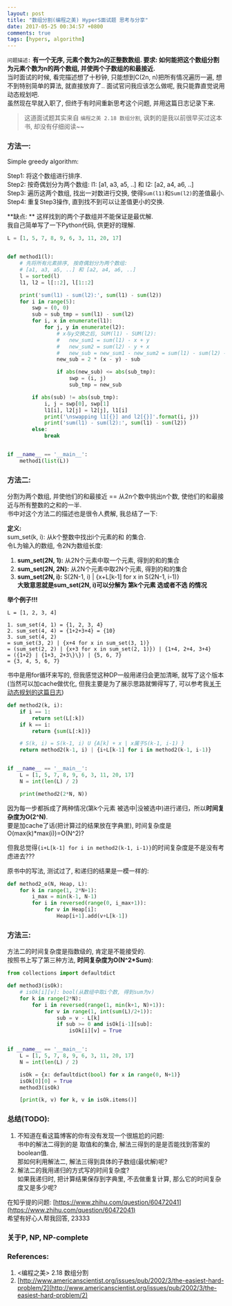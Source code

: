 ```yaml
---
layout: post
title: "数组分割(编程之美) HyperS面试题 思考与分享"
date: 2017-05-25 00:34:57 +0800
comments: true
tags: [hypers, algorithm]
---
```


`问题描述:` **有一个无序, 元素个数为2n的正整数数组. 要求: 如何能把这个数组分割为元素个数为n的两个数组, 并使两个子数组的和最接近.**    
当时面试的时候, 看完描述想了十秒钟, 只能想到C(2n, n)把所有情况遍历一遍, 想不到特别简单的算法, 就直接放弃了.. 面试官问我应该怎么做呢, 我只能靠直觉说用动态规划吧.    
虽然现在早就入职了, 但终于有时间重新思考这个问题, 并用这篇日志记录下来.    
<!--more-->   
  

> 这道面试题其实来自 `编程之美 2.18 数组分割`, 讽刺的是我以前很早买过这本书, 却没有仔细阅读~~   


### 方法一:
Simple greedy algorithm:

Step1: 将这个数组进行排序.   
Step2: 按奇偶划分为两个数组: l1: [a1, a3, a5, ..] 和 l2: [a2, a4, a6, ..]    
Step3: 遍历这两个数组, 找出一对数进行交换, 使得`Sum(l1)`和`Sum(l2)`的差值最小.   
Step4: 重复Step3操作, 直到找不到可以让差值更小的交换.    

**缺点: ** 这样找到的两个子数组并不能保证是最优解.   
我自己简单写了一下Python代码, 供更好的理解.   
```python
L = [1, 5, 7, 8, 9, 6, 3, 11, 20, 17]


def method1(l):
    # 先将所有元素排序, 按奇偶划分为两个数组:
    # [a1, a3, a5, ..] 和 [a2, a4, a6, ..]
    l = sorted(l)
    l1, l2 = l[::2], l[1::2]

    print('sum(l1) - sum(l2):', sum(l1) - sum(l2))
    for i in range(5):
        swp = (0, 0)
        sub = sub_tmp = sum(l1) - sum(l2)
        for i, x in enumerate(l1):
            for j, y in enumerate(l2):
                # x与y交换之后, SUM(l1) - SUM(l2):
                #   new_sum1 = sum(l1) - x + y
                #   new_sum2 = sum(l2) - y + x
                #   new_sub = new_sum1 - new_sum2 = sum(l1) - sum(l2) - 2x + 2y
                new_sub = 2 * (x - y) - sub

                if abs(new_sub) <= abs(sub_tmp):
                    swp = (i, j)
                    sub_tmp = new_sub

        if abs(sub) != abs(sub_tmp):
            i, j = swp[0], swp[1]
            l1[i], l2[j] = l2[j], l1[i]
            print('\nswapping l1[{}] and l2[{}]'.format(i, j))
            print('sum(l1) - sum(l2):', sum(l1) - sum(l2))
        else:
            break


if __name__ == '__main__':
    method1(list(L))
```



### 方法二:
分割为两个数组, 并使他们的和最接近 == 从2n个数中挑出n个数, 使他们的和最接近与所有整数的之和的一半.   
书中对这个方法二的描述也是很令人费解, 我总结了一下:   

**定义:**   
sum_set(k, i): 从k个整数中找出i个元素的和 的集合.   
令L为输入的数组, 令2N为数组长度:    

1. **sum_set(2N, 1):** 从2N个元素中取一个元素, 得到的和的集合
2. **sum_set(2N, 2N):** 从2N个元素中取2N个元素, 得到的和的集合
3. **sum_set(2N, i):** S(2N-1, i) | {x+L[k-1] for x in S(2N-1, i-1)}     
**大致意思就是sum_set(2N, i)可以分解为 第k个元素 选或者不选 的情况**   

**举个例子!!!**   
```
L = [1, 2, 3, 4]

1. sum_set(4, 1) = {1, 2, 3, 4}
2. sum_set(4, 4) = {1+2+3+4} = {10}
3. sum_set(4, 2)   
= sum_set(3, 2) | {x+4 for x in sum_set(3, 1)}    
= (sum_set(2, 2) | {x+3 for x in sum_set(2, 1)}) | {1+4, 2+4, 3+4}    
= ({1+2} | {1+3, 2+3\}\}) | {5, 6, 7}       
= {3, 4, 5, 6, 7}
```
书中是用for循环来写的, 但我感觉这种DP一般用递归会更加清晰, 就写了这个版本(当然可以加cache做优化, 但我主要是为了展示思路就懒得写了, 可以参考我[关于动态规划的这篇日志](/blog/20160915/dynamic-programming/))    
```python
def method2(k, i):
    if i == 1:
        return set(L[:k])
    if k == i:
        return {sum(L[:k])}

    # S(k, i) = S(k-1, i) U {A[k] + x | x属于S(k-1, i-1) }
    return method2(k-1, i) | {i+L[k-1] for i in method2(k-1, i-1)}


if __name__ == '__main__':
    L = [1, 5, 7, 8, 9, 6, 3, 11, 20, 17]
    N = int(len(L) / 2)

    print(method2(2*N, N))
```

因为每一步都拆成了两种情况(第k个元素 被选中|没被选中)进行递归，所以**时间复杂度为O(2^N)**.   
要是加cache了话(把计算过的结果放在字典里), 时间复杂度是O(max(k)*max(i))=O(N^2)?   

但我总觉得`{i+L[k-1] for i in method2(k-1, i-1)}`的时间复杂度是不是没有考虑进去???   

原书中的写法, 测试过了, 和递归的结果是一模一样的:   
```python
def method2_o(N, Heap, L):
    for k in range(1, 2*N+1):
        i_max = min(k-1, N-1)
        for i in reversed(range(0, i_max+1)):
            for v in Heap[i]:
                Heap[i+1].add(v+L[k-1])
```



### 方法三:   
方法二的时间复杂度是指数级的, 肯定是不能接受的.   
按照书上写了第三种方法, **时间复杂度为O(N^2*Sum)**:     
```python
from collections import defaultdict

def method3(isOk):
    # isOk[i][v]: bool(从数组中取i个数, 得到sum为v)
    for k in range(2*N):
        for i in reversed(range(1, min(k+1, N)+1)):
            for v in range(1, int(sum(L)/2+1)):
                sub = v - L[k]
                if sub >= 0 and isOk[i-1][sub]:
                    isOk[i][v] = True


if __name__ == '__main__':
    L = [1, 5, 7, 8, 9, 6, 3, 11, 20, 17]
    N = int(len(L) / 2)

    isOk = {x: defaultdict(bool) for x in range(0, N+1)}
    isOk[0][0] = True
    method3(isOk)

    [print(k, v) for k, v in isOk.items()]
```




### 总结(TODO):

1. 不知道在看这篇博客的你有没有发现一个很尴尬的问题:  
书中的解法二得到的是 取值和的集合, 解法三得到的是是否能找到答案的boolean值.   
那如何利用解法二, 解法三得到具体的子数组(最优解)呢?  
2. 解法二的我用递归的方式写的时间复杂度?   
如果我递归时, 把计算结果保存到字典里, 不去做重复计算, 那么它的时间复杂度又是多少呢?   

在知乎提的问题: [https://www.zhihu.com/question/60472041](https://www.zhihu.com/question/60472041)    
希望有好心人帮我回答, 23333


### 关于P, NP, NP-complete


### References:

1. <编程之美> 2.18 数组分割
2. [http://www.americanscientist.org/issues/pub/2002/3/the-easiest-hard-problem/2](http://www.americanscientist.org/issues/pub/2002/3/the-easiest-hard-problem/2)
